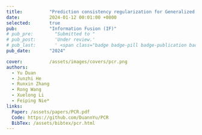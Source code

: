 ```yaml
---
title:          "Prediction consistency regularization for Generalized Category Discovery"
date:           2024-01-12 00:01:00 +0800
selected:       true
pub:            "Information Fusion (IF)"
# pub_pre:        "Submitted to "
# pub_post:       'Under review.'
# pub_last:       ' <span class="badge badge-pill badge-publication badge-success">Spotlight</span>'
pub_date:       "2024"

cover:          /assets/images/covers/pcr.png
authors:
  - Yu Duan
  - Junzhi He
  - Runxin Zhang
  - Rong Wang
  - Xuelong Li
  - Feiping Nie*
links:
  Paper: /assets/papers/PCR.pdf
  Code: https://github.com/DuannYu/PCR
  BibTex: /assets/bibtex/pcr.html
---
```

